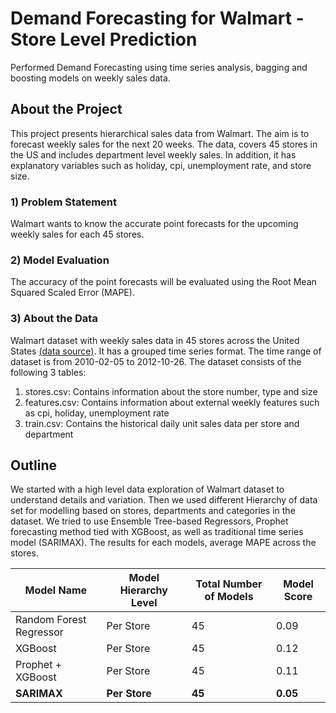 # Demand Forecasting for Walmart - Store Level Prediction

Performed Demand Forecasting using time series analysis, bagging and boosting models on weekly sales data.

## About the Project
This project presents hierarchical sales data from Walmart. The aim is to forecast weekly sales for the next 20 weeks. The data, covers 45 stores in the US and includes department level weekly sales. In addition, it has explanatory variables such as holiday, cpi, unemployment rate, and store size. 

### 1) Problem Statement
Walmart wants to know the accurate point forecasts for the upcoming weekly sales for each 45 stores. 

### 2) Model Evaluation 
The accuracy of the point forecasts will be evaluated using the Root Mean Squared Scaled Error (MAPE).

### 3) About the Data
Walmart dataset with weekly sales data in 45 stores across the United States [(data source)](https://www.kaggle.com/competitions/walmart-recruiting-store-sales-forecasting/data). It has a grouped time series format. The time range of dataset is from 2010-02-05 to 2012-10-26. The dataset consists of the following 3 tables:
1. stores.csv: Contains information about the store number, type and size
2. features.csv: Contains information about external weekly features such as cpi, holiday, unemployment rate 
3. train.csv: Contains the historical daily unit sales data per store and department 


## Outline
We started with a high level data exploration of Walmart dataset to understand details and variation. Then we used different Hierarchy of data set for modelling based on stores, departments and categories in the dataset.
We tried to use Ensemble Tree-based Regressors, Prophet forecasting method tied with XGBoost, as well as traditional time series model (SARIMAX). The results for each models, average MAPE across the stores.

| Model Name | Model Hierarchy Level | Total Number of Models | Model Score |
|---|---|---|---|
| Random Forest Regressor | Per Store | 45 | 0.09 |
| XGBoost | Per Store | 45 | 0.12 |
| Prophet + XGBoost | Per Store | 45 | 0.11 |
| __SARIMAX__ | __Per Store__ | __45__ | __0.05__ |
<!-- ![table.png](table.png) -->
